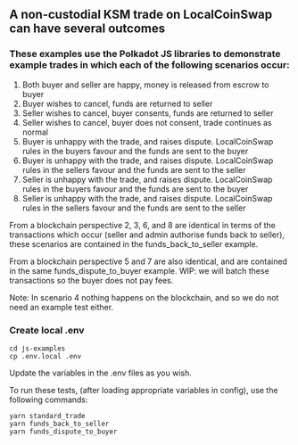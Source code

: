 ## A non-custodial KSM trade on LocalCoinSwap can have several outcomes

### These examples use the Polkadot JS libraries to demonstrate example trades in which each of the following scenarios occur:

1. Both buyer and seller are happy, money is released from escrow to buyer  
2. Buyer wishes to cancel, funds are returned to seller
3. Seller wishes to cancel, buyer consents, funds are returned to seller
4. Seller wishes to cancel, buyer does not consent, trade continues as normal
5. Buyer is unhappy with the trade, and raises dispute. LocalCoinSwap rules in the buyers favour and the funds are sent to the buyer
6. Buyer is unhappy with the trade, and raises dispute. LocalCoinSwap rules in the sellers favour and the funds are sent to the seller
7. Seller is unhappy with the trade, and raises dispute. LocalCoinSwap rules in the buyers favour and the funds are sent to the buyer
8. Seller is unhappy with the trade, and raises dispute. LocalCoinSwap rules in the sellers favour and the funds are sent to the seller

From a blockchain perspective 2, 3, 6, and 8 are identical in terms of the transactions which occur (seller and admin authorise funds back to seller), these scenarios are contained in the funds_back_to_seller example.

From a blockchain perspective 5 and 7 are also identical, and are contained in the same funds_dispute_to_buyer example. WIP: we will batch these transactions so the buyer does not pay fees.

Note: In scenario 4 nothing happens on the blockchain, and so we do not need an example test either.

### Create local .env

```
cd js-examples
cp .env.local .env
```

Update the variables in the .env files as you wish.

To run these tests, (after loading appropriate variables in config), use the following commands:
```
yarn standard_trade
yarn funds_back_to_seller
yarn funds_dispute_to_buyer
```
